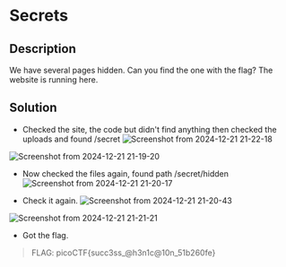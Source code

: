 # Secrets

## Description
We have several pages hidden. Can you find the one with the flag? The website is running here.

## Solution
- Checked the site, the code but didn't find anything then checked the uploads and found /secret
![Screenshot from 2024-12-21 21-22-18](https://github.com/user-attachments/assets/396170f4-94db-4c0c-bff9-05aae62ff649)

![Screenshot from 2024-12-21 21-19-20](https://github.com/user-attachments/assets/5a2e771f-b0f3-46cf-934b-1d9001410f1d)

- Now checked the files again, found path /secret/hidden
![Screenshot from 2024-12-21 21-20-17](https://github.com/user-attachments/assets/243f6f62-6112-4597-99ed-6617f72b1517)

- Check it again.
![Screenshot from 2024-12-21 21-20-43](https://github.com/user-attachments/assets/e650eb0b-59bc-4e31-8d15-4a4352202b48)

![Screenshot from 2024-12-21 21-21-21](https://github.com/user-attachments/assets/f52d7d15-683f-4f3c-b5fd-5f3227f9f0c0)
- Got the flag.

> FLAG: picoCTF{succ3ss_@h3n1c@10n_51b260fe}
